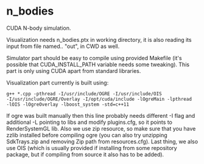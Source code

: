 # n_bodies
CUDA N-body simulation.

Visualization needs n_bodies.ptx in working directory, it is also reading its input from file named.. "out", in CWD as well.

Simulator part should be easy to compile using provided Makefile (it's possible that CUDA_INSTALL_PATH variable needs some tweaking).
This part is only using CUDA apart from standard libraries.

Visualization part currently is built using:

<code>g++ *.cpp -pthread -I/usr/include/OGRE -I/usr/include/OIS  -I/usr/include/OGRE/Overlay -I/opt/cuda/include -lOgreMain -lpthread -lOIS -lOgreOverlay -lboost_system -std=c++11</code>

If ogre was built manually then this line probably needs different -I flag and additional -L pointing to libs and modify plugins.cfg, so it points to RenderSystemGL lib.
Also we use zip resource, so make sure that you have zzlib installed before compiling ogre (you can also try unzipping SdkTrays.zip and removing Zip path from resources.cfg).
Last thing, we also use OIS (which is usually provided if installing from some repository package, but if compiling from source it also has to be added).
